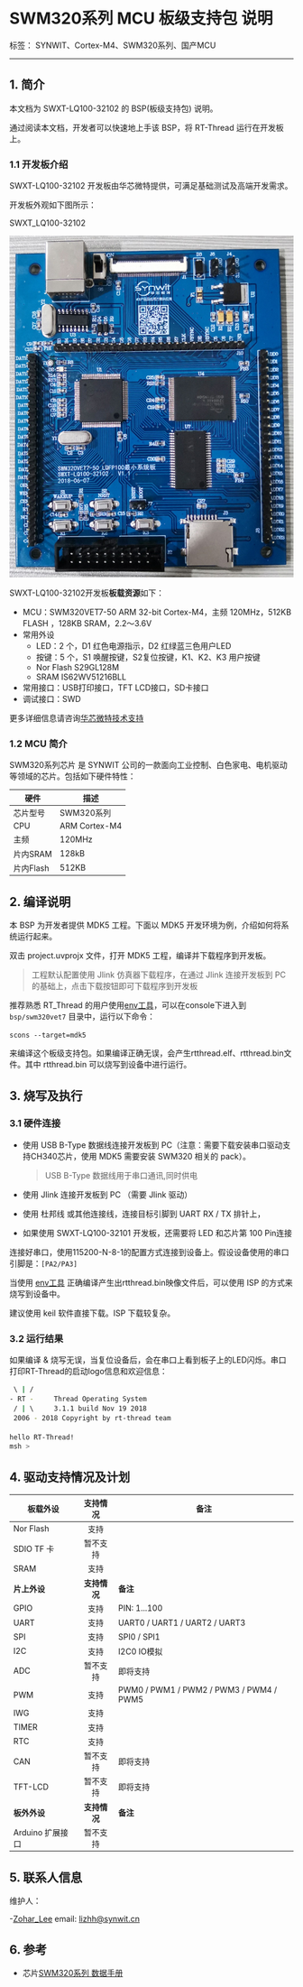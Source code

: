 # SWM320系列 MCU 板级支持包 说明

标签： SYNWIT、Cortex-M4、SWM320系列、国产MCU

---

## 1. 简介

本文档为 SWXT-LQ100-32102 的 BSP(板级支持包) 说明。

通过阅读本文档，开发者可以快速地上手该 BSP，将 RT-Thread 运行在开发板上。

### 1.1  开发板介绍

SWXT-LQ100-32102 开发板由华芯微特提供，可满足基础测试及高端开发需求。

开发板外观如下图所示：

SWXT_LQ100-32102

![SWXT-LQ100-32102](figures/SWXT-LQ100-32102.jpg)

SWXT-LQ100-32102开发板**板载资源**如下：

- MCU：SWM320VET7-50  ARM 32-bit Cortex-M4，主频 120MHz，512KB FLASH ，128KB SRAM，2.2～3.6V
- 常用外设
  - LED：2 个，D1 红色电源指示，D2 红绿蓝三色用户LED
  - 按键：5 个，S1 唤醒按键，S2复位按键，K1、K2、K3 用户按键
  - Nor Flash S29GL128M
  - SRAM IS62WV51216BLL
- 常用接口：USB打印接口，TFT LCD接口，SD卡接口
- 调试接口：SWD

更多详细信息请咨询[华芯微特技术支持][5]

### 1.2  MCU 简介

SWM320系列芯片 是 SYNWIT 公司的一款面向工业控制、白色家电、电机驱动等领域的芯片。包括如下硬件特性：

| 硬件 | 描述 |
| -- | -- |
|芯片型号| SWM320系列 |
|CPU| ARM Cortex-M4 |
|主频| 120MHz |
|片内SRAM| 128kB |
|片内Flash|  512KB |

## 2. 编译说明

本 BSP 为开发者提供 MDK5 工程。下面以 MDK5 开发环境为例，介绍如何将系统运行起来。

双击 project.uvprojx 文件，打开 MDK5 工程，编译并下载程序到开发板。

> 工程默认配置使用 Jlink 仿真器下载程序，在通过 Jlink 连接开发板到 PC 的基础上，点击下载按钮即可下载程序到开发板

推荐熟悉 RT_Thread 的用户使用[env工具][1]，可以在console下进入到 `bsp/swm320vet7` 目录中，运行以下命令：

`scons --target=mdk5`

来编译这个板级支持包。如果编译正确无误，会产生rtthread.elf、rtthread.bin文件。其中 rtthread.bin 可以烧写到设备中进行运行。

## 3. 烧写及执行

### 3.1 硬件连接

- 使用 USB B-Type 数据线连接开发板到 PC（注意：需要下载安装串口驱动支持CH340芯片，使用 MDK5 需要安装 SWM320 相关的 pack）。

  >  USB B-Type 数据线用于串口通讯,同时供电

- 使用 Jlink 连接开发板到 PC （需要 Jlink 驱动）
- 使用 杜邦线 或其他连接线，连接目标引脚到 UART RX / TX 排针上，
- 如果使用 SWXT-LQ100-32101 开发板，还需要将 LED 和芯片第 100 Pin连接

连接好串口，使用115200-N-8-1的配置方式连接到设备上。假设设备使用的串口引脚是：`[PA2/PA3]`

当使用 [env工具][1] 正确编译产生出rtthread.bin映像文件后，可以使用 ISP 的方式来烧写到设备中。

建议使用 keil 软件直接下载。ISP 下载较复杂。

### 3.2 运行结果

如果编译 & 烧写无误，当复位设备后，会在串口上看到板子上的LED闪烁。串口打印RT-Thread的启动logo信息和欢迎信息：

```bash
 \ | /
- RT -     Thread Operating System
 / | \     3.1.1 build Nov 19 2018
 2006 - 2018 Copyright by rt-thread team

hello RT-Thread!
msh >
```

## 4. 驱动支持情况及计划

|**板载外设**     |**支持情况**|**备注**                             |
| ----------------- | :----------: | ------------------------------------- |
| Nor Flash         | 支持          |                                       |
| SDIO TF 卡        | 暂不支持      |                                       |
| SRAM              | 支持          |      |
|**片上外设**     |**支持情况** |**备注**                             |
| GPIO              |     支持     | PIN: 1...100 |
| UART              |     支持     | UART0 / UART1 / UART2 / UART3                    |
| SPI               |     支持     | SPI0 / SPI1        |
| I2C               |   支持   |    I2C0 IO模拟   |
| ADC               | 暂不支持 | 即将支持 |
| PWM               |   支持   | PWM0 / PWM1 / PWM2 / PWM3 / PWM4 / PWM5                           |
| IWG               |   支持   |                            |
| TIMER             |   支持   |                            |
| RTC               |   支持   |                            |
| CAN               |   暂不支持   |   即将支持                         |
| TFT-LCD           |   暂不支持    |   即将支持             |
|**板外外设**     |**支持情况**|**备注**                             |
| Arduino 扩展接口 |   暂不支持   |                                      |

## 5. 联系人信息

维护人：

-[Zohar_Lee](https://github.com/zohar123) email: lizhh@synwit.cn

## 6. 参考

- 芯片[SWM320系列 数据手册][4]

  [1]: https://www.rt-thread.org/page/download.html
  [2]: http://www.synwit.cn/Public/Uploads/2018-11-05/5bdfea74d5712.pdf
  [3]: http://www.synwit.cn/Public/Uploads/2018-11-01/5bdab8ad2e5b9.pdf
  [4]: http://www.synwit.cn/Public/Uploads/2018-11-05/5bdff49b396d1.pdf
  [5]: http://www.synwit.cn/support.html
